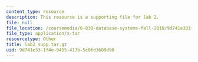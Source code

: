 ```yaml
---
content_type: resource
description: This resource is a supporting file for lab 2.
file: null
file_location: /coursemedia/6-830-database-systems-fall-2010/9d741e331f4e9455417b5c0fd3609d90_lab2_supp.tar.gz
file_type: application/x-tar
resourcetype: Other
title: lab2_supp.tar.gz
uid: 9d741e33-1f4e-9455-417b-5c0fd3609d90
---
```

